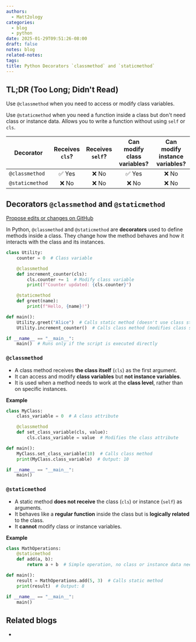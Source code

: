 ```yaml
---
authors:
  - Matt2ology
categories:
  - blog
  - python
date: 2025-01-29T09:51:26-08:00
draft: false
notes: blog
related-notes:
tags:
title: Python Decorators `classmethod` and `staticmethod`
---
```


## TL;DR (Too Long; Didn't Read)

Use `@classmethod` when you need to access or modify class variables.

Use `@staticmethod` when you need a function inside a class but don't need class or instance data. Allows you to write a function without using `self` or `cls`.

| Decorator       | Receives `cls`? | Receives `self`? | Can modify class variables? | Can modify instance variables? |
| --------------- | :-------------: | :--------------: | :-------------------------: | :----------------------------: |
| `@classmethod`  |     ✅ Yes      |      ❌ No       |           ✅ Yes            |             ❌ No              |
| `@staticmethod` |      ❌ No      |      ❌ No       |            ❌ No            |             ❌ No              |

## Decorators `@classmethod` and `@staticmethod`

[Propose edits or changes on GitHub](https://github.com/matt2ology/tech-journal-and-blog-content/blob/main/post/blog/python-decorators-classmethod-staticmethod.md)

In Python, `@classmethod` and `@staticmethod` are **decorators** used to define methods inside a class. They change how the method behaves and how it interacts with the class and its instances.

```python
class Utility:
    counter = 0  # Class variable

    @classmethod
    def increment_counter(cls):
        cls.counter += 1  # Modify class variable
        print(f"Counter updated: {cls.counter}")

    @staticmethod
    def greet(name):
        print(f"Hello, {name}!")

def main():
    Utility.greet("Alice")  # Calls static method (doesn't use class state)
    Utility.increment_counter()  # Calls class method (modifies class state)

if __name__ == "__main__":
    main()  # Runs only if the script is executed directly
```

### `@classmethod`

- A class method receives **the class itself** (`cls`) as the first argument.
- It can access and modify **class variables** but **not instance variables**.
- It is used when a method needs to work at the **class level**, rather than on specific instances.

**Example**

```python
class MyClass:
    class_variable = 0  # A class attribute

    @classmethod
    def set_class_variable(cls, value):
        cls.class_variable = value  # Modifies the class attribute

def main():
    MyClass.set_class_variable(10)  # Calls class method
    print(MyClass.class_variable)  # Output: 10

if __name__ == "__main__":
    main()
```

### `@staticmethod`

- A static method **does not receive** the class (`cls`) or instance (`self`) as arguments.
- It behaves like a **regular function** inside the class but is **logically related** to the class.
- It **cannot** modify class or instance variables.

**Example**

```python
class MathOperations:
    @staticmethod
    def add(a, b):
        return a + b  # Simple operation, no class or instance data needed

def main():
    result = MathOperations.add(5, 3)  # Calls static method
    print(result)  # Output: 8

if __name__ == "__main__":
    main()
```

## Related blogs

-
